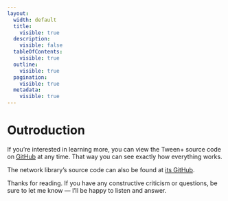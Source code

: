 ```yaml
---
layout:
  width: default
  title:
    visible: true
  description:
    visible: false
  tableOfContents:
    visible: true
  outline:
    visible: true
  pagination:
    visible: true
  metadata:
    visible: true
---
```


# Outroduction

If you’re interested in learning more, you can view the Tween+ source code on [GitHub](https://github.com/AlexanderLindholt/TweenPlus) at any time. That way you can see exactly how everything works.

The network library’s source code can also be found at [its GitHub](https://github.com/AlexanderLindholt/PacketPlus).

Thanks for reading. If you have any constructive criticism or questions, be sure to let me know — I’ll be happy to listen and answer.
